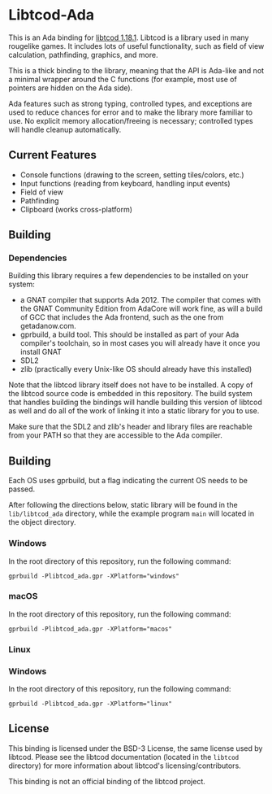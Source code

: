 # Libtcod-Ada

This is an Ada binding for [libtcod 1.18.1](https://github.com/libtcod/libtcod). Libtcod
is a library used in many rougelike games. It includes lots of useful functionality,
such as field of view calculation, pathfinding, graphics, and more.

This is a thick binding to the library, meaning that the API is Ada-like and not a minimal
wrapper around the C functions (for example, most use of pointers are hidden on the Ada side).

Ada features such as strong typing, controlled types, and exceptions are used to reduce
chances for error and to make the library more familiar to use. No explicit memory
allocation/freeing is necessary; controlled types will handle cleanup automatically.

## Current Features

- Console functions (drawing to the screen, setting tiles/colors, etc.)
- Input functions (reading from keyboard, handling input events)
- Field of view
- Pathfinding
- Clipboard (works cross-platform)

## Building

### Dependencies

Building this library requires a few dependencies to be installed on your system:

- a GNAT compiler that supports Ada 2012. The compiler that comes with the GNAT
Community Edition from AdaCore will work fine, as will a build of GCC that includes the Ada
frontend, such as the one from getadanow.com.
- gprbuild, a build tool. This should be installed as part of your Ada compiler's toolchain,
so in most cases you will already have it once you install GNAT
- SDL2
- zlib (practically every Unix-like OS should already have this installed)

Note that the libtcod library itself does not have to be installed. A copy of the libtcod
source code is embedded in this repository. The build system that handles building
the bindings will handle building this version of libtcod as well and do all of the
work of linking it into a static library for you to use.

Make sure that the SDL2 and zlib's header and library files are reachable from your PATH
so that they are accessible to the Ada compiler.

## Building

Each OS uses gprbuild, but a flag indicating the current OS needs to be passed.

After following the directions below,  static library will be found in the `lib/libtcod_ada`
directory, while the example program `main` will located in the object directory.

### Windows

In the root directory of this repository, run the following command:

```
gprbuild -Plibtcod_ada.gpr -XPlatform="windows"
```

### macOS

In the root directory of this repository, run the following command:

```
gprbuild -Plibtcod_ada.gpr -XPlatform="macos"
```

### Linux

### Windows

In the root directory of this repository, run the following command:

```
gprbuild -Plibtcod_ada.gpr -XPlatform="linux"
```

## License

This binding is licensed under the BSD-3 License, the same license used by libtcod. Please
see the libtcod documentation (located in the `libtcod` directory) for more information
about libtcod's licensing/contributors.

This binding is not an official binding of the libtcod project.
